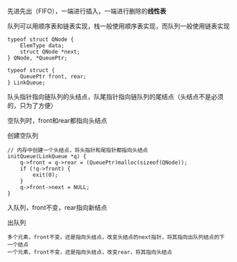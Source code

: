 先进先出（FIFO），一端进行插入，一端进行删除的**线性表**

队列可以用顺序表和链表实现，栈一般使用顺序表实现，而队列一般使用链表实现

	typeof struct QNode {
		ElemType data;
		struct QNode *next;
	} QNode, *QueuePtr;
	
	typeof struct {
		QueuePtr front, rear;
	} LinkQueue;
	
队头指针指向链队列的头结点，队尾指针指向链队列的尾结点（头结点不是必须的，只为了方便）

空队列时，front和rear都指向头结点

创建空队列

	// 内存中创建一个头结点，将头指针和尾指针都指向头结点
	initQueue(LinkQueue *q) {
		q->front = q->rear = (QueuePtr)malloc(sizeof(QNode));
		if (!q->front) {
			exit(0);
		}
		q->front->next = NULL;
	}

入队列，front不变，rear指向新结点

出队列

	多个元素，front不变，还是指向头结点，改变头结点的next指针，将其指向出队列结点的下一个结点
	一个元素，front不变，还是指向头结点，改变rear，将其指向头结点